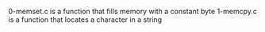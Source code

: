 0-memset.c is a function that fills memory with a constant byte
1-memcpy.c is a function that locates a character in a string
